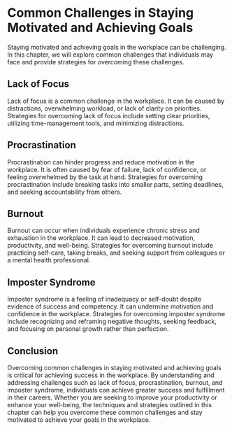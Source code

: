 Common Challenges in Staying Motivated and Achieving Goals
=============================================================================================================================================

Staying motivated and achieving goals in the workplace can be challenging. In this chapter, we will explore common challenges that individuals may face and provide strategies for overcoming these challenges.

Lack of Focus
------------------------

Lack of focus is a common challenge in the workplace. It can be caused by distractions, overwhelming workload, or lack of clarity on priorities. Strategies for overcoming lack of focus include setting clear priorities, utilizing time-management tools, and minimizing distractions.

Procrastination
--------------------------

Procrastination can hinder progress and reduce motivation in the workplace. It is often caused by fear of failure, lack of confidence, or feeling overwhelmed by the task at hand. Strategies for overcoming procrastination include breaking tasks into smaller parts, setting deadlines, and seeking accountability from others.

Burnout
------------------

Burnout can occur when individuals experience chronic stress and exhaustion in the workplace. It can lead to decreased motivation, productivity, and well-being. Strategies for overcoming burnout include practicing self-care, taking breaks, and seeking support from colleagues or a mental health professional.

Imposter Syndrome
----------------------------

Imposter syndrome is a feeling of inadequacy or self-doubt despite evidence of success and competency. It can undermine motivation and confidence in the workplace. Strategies for overcoming imposter syndrome include recognizing and reframing negative thoughts, seeking feedback, and focusing on personal growth rather than perfection.

Conclusion
----------

Overcoming common challenges in staying motivated and achieving goals is critical for achieving success in the workplace. By understanding and addressing challenges such as lack of focus, procrastination, burnout, and imposter syndrome, individuals can achieve greater success and fulfillment in their careers. Whether you are seeking to improve your productivity or enhance your well-being, the techniques and strategies outlined in this chapter can help you overcome these common challenges and stay motivated to achieve your goals in the workplace.
